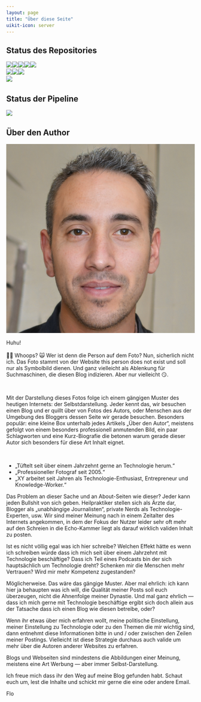 ```yaml
---
layout: page
title: "Über diese Seite"
uikit-icon: server
---
```


## Status des Repositories

![](https://img.shields.io/github/languages/count/flowinho/personal-site?style=flat-square)![](https://img.shields.io/github/languages/top/flowinho/personal-site?style=flat-square)![](https://img.shields.io/github/languages/code-size/flowinho/personal-site?style=flat-square)![](https://img.shields.io/github/repo-size/flowinho/personal-site?style=flat-square)![](https://img.shields.io/github/downloads/flowinho/personal-site/total?style=flat-square)   
![](https://img.shields.io/github/issues/flowinho/personal-site?style=flat-square)![](https://img.shields.io/github/issues-closed/flowinho/personal-site?style=flat-square)![](https://img.shields.io/github/last-commit/flowinho/personal-site?style=flat-square)   
![](https://img.shields.io/badge/dedication-my%20wonderful%20daughters-blue?style=flat-square)

## Status der Pipeline

<img src="https://github.com/flowinho/personal-site/actions/workflows/main.yml/badge.svg">

## Über den Author

<div class="" uk-grid>
    <div class="uk-width-1-3@m">
        <img src="/assets/ueber-diese-seite/autor_ki_generiert.jpeg" />
    </div>
    <div class="uk-width-expand@m">
        <p>Huhu! <br /><br /> 👋🏻 Whoops? 🙀 Wer ist denn die Person auf dem Foto? Nun, sicherlich nicht ich. Das Foto stammt von der Website this person does not exist und soll nur als Symbolbild dienen. Und ganz vielleicht als Ablenkung für Suchmaschinen, die diesen Blog indizieren. Aber nur vielleicht 😏.</p> <br />
        <p>Mit der Darstellung dieses Fotos folge ich einem gängigen Muster des heutigen Internets: der Selbstdarstellung. Jeder kennt das, wir besuchen einen Blog und er quillt über von Fotos des Autors, oder Menschen aus der Umgebung des Bloggers dessen Seite wir gerade besuchen. Besonders populär: eine kleine Box unterhalb jedes Artikels „Über den Autor“, meistens gefolgt von einem besonders professionell anmutenden Bild, ein paar Schlagworten und eine Kurz-Biografie die betonen warum gerade dieser Autor sich besonders für diese Art Inhalt eignet.</p>
    </div>
</div>

<br />

- „Tüftelt seit über einem Jahrzehnt gerne an Technologie herum.“
- „Professioneller Fotograf seit 2005.“
- „XY arbeitet seit Jahren als Technologie-Enthusiast, Entrepreneur und Knowledge-Worker.“

Das Problem an dieser Sache und an About-Seiten wie dieser? Jeder kann jeden Bullshit von sich geben. Heilpraktiker stellen sich als Ärzte dar, Blogger als „unabhängige Journalisten“, private Nerds als Technologie-Experten, usw. Wir sind meiner Meinung nach in einem Zeitalter des Internets angekommen, in dem der Fokus der Nutzer leider sehr oft mehr auf den Schreien in die Echo-Kammer liegt als darauf wirklich validen Inhalt zu posten.

Ist es nicht völlig egal was ich hier schreibe? Welchen Effekt hätte es wenn ich schreiben würde dass ich mich seit über einem Jahrzehnt mit Technologie beschäftige? Dass ich Teil eines Podcasts bin der sich hauptsächlich um Technologie dreht? Schenken mir die Menschen mehr Vertrauen? Wird mir mehr Kompetenz zugestanden? 

Möglicherweise. Das wäre das gängige Muster. Aber mal ehrlich: ich kann hier ja behaupten was ich will, die Qualität meiner Posts soll euch überzeugen, nicht die Ahnenfolge meiner Dynastie. Und mal ganz ehrlich — dass ich mich gerne mit Technologie beschäftige ergibt sich doch allein aus der Tatsache dass ich einen Blog wie diesen betreibe, oder?

Wenn ihr etwas über mich erfahren wollt, meine politische Einstellung, meiner Einstellung zu Technologie oder zu den Themen die mir wichtig sind, dann entnehmt diese Informationen bitte in und / oder zwischen den Zeilen meiner Postings. Vielleicht ist diese Strategie durchaus auch valide um mehr über die Autoren anderer Websites zu erfahren. 

Blogs und Webseiten sind mindestens die Abbildungen einer Meinung, meistens eine Art Werbung — aber immer Selbst-Darstellung. 

Ich freue mich dass ihr den Weg auf meine Blog gefunden habt. Schaut euch um, lest die Inhalte und schickt mir gerne die eine oder andere Email. 

Flo